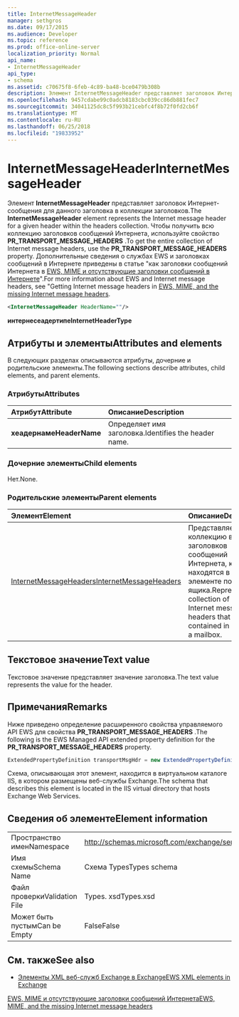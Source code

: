 ```yaml
---
title: InternetMessageHeader
manager: sethgros
ms.date: 09/17/2015
ms.audience: Developer
ms.topic: reference
ms.prod: office-online-server
localization_priority: Normal
api_name:
- InternetMessageHeader
api_type:
- schema
ms.assetid: c70675f8-6feb-4c89-ba48-bce0479b308b
description: Элемент InternetMessageHeader представляет заголовок Интернет-сообщения для данного заголовка в коллекции заголовков. Чтобы получить всю коллекцию заголовков сообщений Интернета, используйте свойство PR_TRANSPORT_MESSAGE_HEADERS. Для получения дополнительных сведений о службах EWS и заголовках сообщений Интернета Сижеттинг в службах EWS, MIME и отсутствующих заголовках сообщений через Интернет.
ms.openlocfilehash: 9457cdabe99c0adcb8183cbc039cc86db881fec7
ms.sourcegitcommit: 34041125dc8c5f993b21cebfc4f8b72f0fd2cb6f
ms.translationtype: MT
ms.contentlocale: ru-RU
ms.lasthandoff: 06/25/2018
ms.locfileid: "19833952"
---
```

# <a name="internetmessageheader"></a><span data-ttu-id="0987a-105">InternetMessageHeader</span><span class="sxs-lookup"><span data-stu-id="0987a-105">InternetMessageHeader</span></span>

<span data-ttu-id="0987a-106">Элемент **InternetMessageHeader** представляет заголовок Интернет-сообщения для данного заголовка в коллекции заголовков.</span><span class="sxs-lookup"><span data-stu-id="0987a-106">The **InternetMessageHeader** element represents the Internet message header for a given header within the headers collection.</span></span> <span data-ttu-id="0987a-107">Чтобы получить всю коллекцию заголовков сообщений Интернета, используйте свойство **PR_TRANSPORT_MESSAGE_HEADERS** .</span><span class="sxs-lookup"><span data-stu-id="0987a-107">To get the entire collection of Internet message headers, use the **PR_TRANSPORT_MESSAGE_HEADERS** property.</span></span> <span data-ttu-id="0987a-108">Дополнительные сведения о службах EWS и заголовках сообщений в Интернете приведены в статье "как заголовки сообщений Интернета в [EWS, MIME и отсутствующие заголовки сообщений в Интернете](http://msdn.microsoft.com/en-us/library/exchange/hh545614%28v=exchg.140%29.aspx)".</span><span class="sxs-lookup"><span data-stu-id="0987a-108">For more information about EWS and Internet message headers, see "Getting Internet message headers in [EWS, MIME, and the missing Internet message headers](http://msdn.microsoft.com/en-us/library/exchange/hh545614%28v=exchg.140%29.aspx).</span></span>
  
```XML
<InternetMessageHeader HeaderName=""/>
```

 <span data-ttu-id="0987a-109">**интернесеадертипе**</span><span class="sxs-lookup"><span data-stu-id="0987a-109">**InternetHeaderType**</span></span>
## <a name="attributes-and-elements"></a><span data-ttu-id="0987a-110">Атрибуты и элементы</span><span class="sxs-lookup"><span data-stu-id="0987a-110">Attributes and elements</span></span>

<span data-ttu-id="0987a-111">В следующих разделах описываются атрибуты, дочерние и родительские элементы.</span><span class="sxs-lookup"><span data-stu-id="0987a-111">The following sections describe attributes, child elements, and parent elements.</span></span>
  
### <a name="attributes"></a><span data-ttu-id="0987a-112">Атрибуты</span><span class="sxs-lookup"><span data-stu-id="0987a-112">Attributes</span></span>

|<span data-ttu-id="0987a-113">**Атрибут**</span><span class="sxs-lookup"><span data-stu-id="0987a-113">**Attribute**</span></span>|<span data-ttu-id="0987a-114">**Описание**</span><span class="sxs-lookup"><span data-stu-id="0987a-114">**Description**</span></span>|
|:-----|:-----|
|<span data-ttu-id="0987a-115">**хеадернаме**</span><span class="sxs-lookup"><span data-stu-id="0987a-115">**HeaderName**</span></span> <br/> |<span data-ttu-id="0987a-116">Определяет имя заголовка.</span><span class="sxs-lookup"><span data-stu-id="0987a-116">Identifies the header name.</span></span>  <br/> |
   
### <a name="child-elements"></a><span data-ttu-id="0987a-117">Дочерние элементы</span><span class="sxs-lookup"><span data-stu-id="0987a-117">Child elements</span></span>

<span data-ttu-id="0987a-118">Нет.</span><span class="sxs-lookup"><span data-stu-id="0987a-118">None.</span></span>
  
### <a name="parent-elements"></a><span data-ttu-id="0987a-119">Родительские элементы</span><span class="sxs-lookup"><span data-stu-id="0987a-119">Parent elements</span></span>

|<span data-ttu-id="0987a-120">**Элемент**</span><span class="sxs-lookup"><span data-stu-id="0987a-120">**Element**</span></span>|<span data-ttu-id="0987a-121">**Описание**</span><span class="sxs-lookup"><span data-stu-id="0987a-121">**Description**</span></span>|
|:-----|:-----|
|[<span data-ttu-id="0987a-122">InternetMessageHeaders</span><span class="sxs-lookup"><span data-stu-id="0987a-122">InternetMessageHeaders</span></span>](internetmessageheaders.md) <br/> |<span data-ttu-id="0987a-123">Представляет коллекцию всех заголовков сообщений Интернета, которые находятся в элементе почтового ящика.</span><span class="sxs-lookup"><span data-stu-id="0987a-123">Represents the collection of all Internet message headers that are contained in an item in a mailbox.</span></span>  <br/> |
   
## <a name="text-value"></a><span data-ttu-id="0987a-124">Текстовое значение</span><span class="sxs-lookup"><span data-stu-id="0987a-124">Text value</span></span>

<span data-ttu-id="0987a-125">Текстовое значение представляет значение заголовка.</span><span class="sxs-lookup"><span data-stu-id="0987a-125">The text value represents the value for the header.</span></span>
  
## <a name="remarks"></a><span data-ttu-id="0987a-126">Примечания</span><span class="sxs-lookup"><span data-stu-id="0987a-126">Remarks</span></span>

<span data-ttu-id="0987a-127">Ниже приведено определение расширенного свойства управляемого API EWS для свойства **PR_TRANSPORT_MESSAGE_HEADERS** .</span><span class="sxs-lookup"><span data-stu-id="0987a-127">The following is the EWS Managed API extended property definition for the **PR_TRANSPORT_MESSAGE_HEADERS** property.</span></span> 
  
```cs
ExtendedPropertyDefinition transportMsgHdr = new ExtendedPropertyDefinition(0x007D, MapiPropertyType.String);
```

<span data-ttu-id="0987a-128">Схема, описывающая этот элемент, находится в виртуальном каталоге IIS, в котором размещены веб-службы Exchange.</span><span class="sxs-lookup"><span data-stu-id="0987a-128">The schema that describes this element is located in the IIS virtual directory that hosts Exchange Web Services.</span></span>
  
## <a name="element-information"></a><span data-ttu-id="0987a-129">Сведения об элементе</span><span class="sxs-lookup"><span data-stu-id="0987a-129">Element information</span></span>

|||
|:-----|:-----|
|<span data-ttu-id="0987a-130">Пространство имен</span><span class="sxs-lookup"><span data-stu-id="0987a-130">Namespace</span></span>  <br/> |http://schemas.microsoft.com/exchange/services/2006/types  <br/> |
|<span data-ttu-id="0987a-131">Имя схемы</span><span class="sxs-lookup"><span data-stu-id="0987a-131">Schema Name</span></span>  <br/> |<span data-ttu-id="0987a-132">Схема Types</span><span class="sxs-lookup"><span data-stu-id="0987a-132">Types schema</span></span>  <br/> |
|<span data-ttu-id="0987a-133">Файл проверки</span><span class="sxs-lookup"><span data-stu-id="0987a-133">Validation File</span></span>  <br/> |<span data-ttu-id="0987a-134">Types. xsd</span><span class="sxs-lookup"><span data-stu-id="0987a-134">Types.xsd</span></span>  <br/> |
|<span data-ttu-id="0987a-135">Может быть пустым</span><span class="sxs-lookup"><span data-stu-id="0987a-135">Can be Empty</span></span>  <br/> |<span data-ttu-id="0987a-136">False</span><span class="sxs-lookup"><span data-stu-id="0987a-136">False</span></span>  <br/> |
   
## <a name="see-also"></a><span data-ttu-id="0987a-137">См. также</span><span class="sxs-lookup"><span data-stu-id="0987a-137">See also</span></span>



- [<span data-ttu-id="0987a-138">Элементы XML веб-служб Exchange в Exchange</span><span class="sxs-lookup"><span data-stu-id="0987a-138">EWS XML elements in Exchange</span></span>](ews-xml-elements-in-exchange.md)


[<span data-ttu-id="0987a-139">EWS, MIME и отсутствующие заголовки сообщений Интернета</span><span class="sxs-lookup"><span data-stu-id="0987a-139">EWS, MIME, and the missing Internet message headers</span></span>](http://msdn.microsoft.com/en-us/library/exchange/hh545614%28v=exchg.140%29.aspx)

